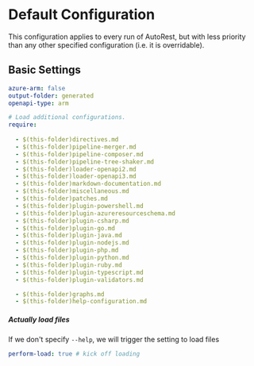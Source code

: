 # Default Configuration

This configuration applies to every run of AutoRest, but with less priority than any other specified configuration (i.e. it is overridable).

## Basic Settings

``` yaml
azure-arm: false
output-folder: generated
openapi-type: arm

# Load additional configurations.
require:
  
  - $(this-folder)directives.md
  - $(this-folder)pipeline-merger.md
  - $(this-folder)pipeline-composer.md  
  - $(this-folder)pipeline-tree-shaker.md
  - $(this-folder)loader-openapi2.md
  - $(this-folder)loader-openapi3.md
  - $(this-folder)markdown-documentation.md
  - $(this-folder)miscellaneous.md
  - $(this-folder)patches.md
  - $(this-folder)plugin-powershell.md
  - $(this-folder)plugin-azureresourceschema.md
  - $(this-folder)plugin-csharp.md
  - $(this-folder)plugin-go.md
  - $(this-folder)plugin-java.md
  - $(this-folder)plugin-nodejs.md
  - $(this-folder)plugin-php.md
  - $(this-folder)plugin-python.md
  - $(this-folder)plugin-ruby.md
  - $(this-folder)plugin-typescript.md
  - $(this-folder)plugin-validators.md

  - $(this-folder)graphs.md
  - $(this-folder)help-configuration.md

```

##### Actually load files

If we don't specify `--help`, we will trigger the setting to load files

``` yaml !$(help)
perform-load: true # kick off loading
```
